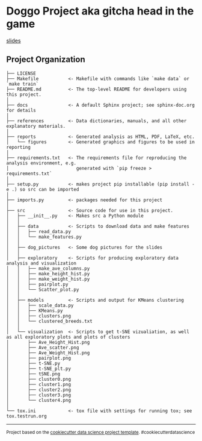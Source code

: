Doggo Project aka gitcha head in the game
==============================

[slides](slides.html)




Project Organization
------------

    ├── LICENSE
    ├── Makefile           <- Makefile with commands like `make data` or `make train`
    ├── README.md          <- The top-level README for developers using this project.
    │
    ├── docs               <- A default Sphinx project; see sphinx-doc.org for details
    │
    ├── references         <- Data dictionaries, manuals, and all other explanatory materials.
    │
    ├── reports            <- Generated analysis as HTML, PDF, LaTeX, etc.
    │   └── figures        <- Generated graphics and figures to be used in reporting
    │
    ├── requirements.txt   <- The requirements file for reproducing the analysis environment, e.g.
    │                         generated with `pip freeze > requirements.txt`
    │
    ├── setup.py           <- makes project pip installable (pip install -e .) so src can be imported
    │
    ├── imports.py         <- packages needed for this project
    │
    ├── src                <- Source code for use in this project.
    │   ├── __init__.py    <- Makes src a Python module
    │   │
    │   ├── data           <- Scripts to download data and make features
    │   │   ├── read_data.py
    │   │   └── make_features.py
    │   │   
    │   ├── dog_pictures   <- Some dog pictures for the slides
    │   │ 
    │   ├── exploratory    <- Scripts for producing exploratory data analysis and visualization 
    │   │   ├── make_ave_columns.py
    │   │   ├── make_height_hist.py
    │   │   ├── make_weight_hist.py
    │   │   ├── pairplot.py
    │   │   └── Scatter_plot.py
    │   │
    │   ├── models         <- Scripts and output for KMeans clustering
    │   │   ├── scale_data.py
    │   │   ├── KMeans.py
    │   │   ├── clusters.png
    │   │   └── clustered_breeds.txt
    │   │
    │   └── visualization  <- Scripts to get t-SNE vizualiation, as well as all exploratory plots and plots of clusters
    │       ├── Ave_Height_Hist.png
    │       ├── Ave_scatter.png
    │       ├── Ave_Weight_Hist.png
    │       ├── pairplot.png
    │       ├── t-SNE.py
    │       ├── t-SNE_plt.py
    │       ├── tSNE.png
    │       ├── cluster0.png
    │       ├── cluster1.png
    │       ├── cluster2.png
    │       ├── cluster3.png
    │       └── cluster4.png
    │
    └── tox.ini            <- tox file with settings for running tox; see tox.testrun.org


--------

<p><small>Project based on the <a target="_blank" href="https://drivendata.github.io/cookiecutter-data-science/">cookiecutter data science project template</a>. #cookiecutterdatascience</small></p>
